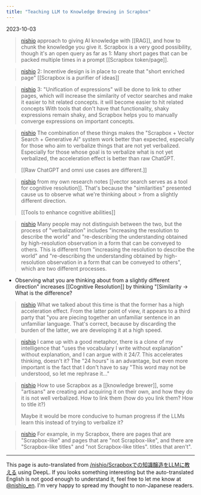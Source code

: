 ```yaml
---
title: "Teaching LLM to Knowledge Brewing in Scrapbox"
---
```


2023-10-03
> [nishio](https://twitter.com/nishio/status/1709153603955609657/quick_promote_web/intro) approach to giving AI knowledge with [[RAG]], and how to chunk the knowledge you give it. Scrapbox is a very good possibility, though it's an open query as far as
>  1: Many short pages that can be packed multiple times in a prompt [[Scrapbox token/page]].

> [nishio](https://twitter.com/nishio/status/1709153843165143533) 2: Incentive design is in place to create that "short enriched page"
>   [[Scrapbox is a purifier of ideas]]

> [nishio](https://twitter.com/nishio/status/1709154320158167235) 3: "Unification of expressions" will be done to link to other pages, which will increase the similarity of vector searches and make it easier to hit related concepts. it will become easier to hit related concepts
>  With tools that don't have that functionality, shaky expressions remain shaky, and Scrapbox helps you to manually converge expressions on important concepts.

> [nishio](https://twitter.com/nishio/status/1709155143235858827) The combination of these things makes the "Scrapbox + Vector Search + Generative AI" system work better than expected, especially for those who aim to verbalize things that are not yet verbalized. Especially for those whose goal is to verbalize what is not yet verbalized, the acceleration effect is better than raw ChatGPT.
>
>   [[Raw ChatGPT and omni use cases are different.]]

> [nishio](https://twitter.com/nishio/status/1709155663342186538) from my own research notes [[vector search serves as a tool for cognitive resolution]].
>  That's because the "similarities" presented cause us to observe what we're thinking about > from a slightly different direction.
>
>   [[Tools to enhance cognitive abilities]]

> [nishio](https://twitter.com/nishio/status/1709156268148154556) Many people may not distinguish between the two, but the process of "verbalization" includes "increasing the resolution to describe the world" and "re-describing the understanding obtained by high-resolution observation in a form that can be conveyed to others. This is different from "increasing the resolution to describe the world" and "re-describing the understanding obtained by high-resolution observation in a form that can be conveyed to others", which are two different processes.
- Observing what you are thinking about from a slightly different direction" increases [[Cognitive Resolution]] by thinking "[Similarity -> What is the difference?

> [nishio](https://twitter.com/nishio/status/1709156623225323716) What we talked about this time is that the former has a high acceleration effect. From the latter point of view, it appears to a third party that "you are piecing together an unfamiliar sentence in an unfamiliar language. That's correct, because by discarding the burden of the latter, we are developing it at a high speed.

> [nishio](https://twitter.com/nishio/status/1709157344381456647) I came up with a good metaphor, there is a clone of my intelligence that "uses the vocabulary I write without explanation" without explanation, and I can argue with it 24/7. This accelerates thinking, doesn't it? The "24 hours" is an advantage, but even more important is the fact that I don't have to say "This word may not be understood, so let me rephrase it..."

> [nishio](https://twitter.com/nishio/status/1709187946174357967) How to use Scrapbox as a [[knowledge brewer]], some "artisans" are creating and acquiring it on their own, and how they do it is not well verbalized. How to link them (how do you link them? How to title it?)
>
>  Maybe it would be more conducive to human progress if the LLMs learn this instead of trying to verbalize it?

> [nishio](https://twitter.com/nishio/status/1709188329080828065) For example, in my Scrapbox, there are pages that are "Scrapbox-like" and pages that are "not Scrapbox-like", and there are "Scrapbox-like titles" and "not Scrapbox-like titles". titles that aren't".

---
This page is auto-translated from [/nishio/Scrapboxでの知識醸造をLLMに教える](https://scrapbox.io/nishio/Scrapboxでの知識醸造をLLMに教える) using DeepL. If you looks something interesting but the auto-translated English is not good enough to understand it, feel free to let me know at [@nishio_en](https://twitter.com/nishio_en). I'm very happy to spread my thought to non-Japanese readers.